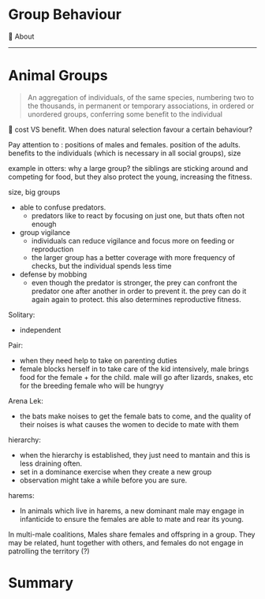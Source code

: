 # Group Behaviour

<aside>
🧠 About

</aside>

---

# Animal Groups

> An aggregation of individuals, of the same species, numbering two to the thousands, in permanent or temporary associations, in ordered or unordered groups, conferring some benefit to the individual
>

<aside>
📌 cost VS benefit. When does natural selection favour a certain behaviour?

</aside>

Pay attention to : positions of males and females. position of the adults. benefits to the individuals (which is necessary in all social groups), size

example in otters: why a large group? the siblings are sticking around and competing for food, but they also protect the young, increasing the fitness.

size, big groups

- able to confuse predators.
  - predators like to react by focusing on just one, but thats often not enough
- group vigilance
  - individuals can reduce vigilance and focus more on feeding or reproduction
  - the larger group has a better coverage with more frequency of checks, but the individual spends less time
- defense by mobbing
  - even though the predator is stronger, the prey can confront the predator one after another in order to prevent it. the prey can do it again again to protect. this also determines reproductive fitness.

Solitary:

- independent

Pair:

- when they need help to take on parenting duties
- female blocks herself in to take care of the kid intensively, male brings food for the female + for the child. male will go after lizards, snakes, etc for the breeding female who will be hungryy

Arena Lek:

- the bats make noises to get the female bats to come, and the quality of their noises is what causes the women to decide to mate with them

hierarchy:

- when the hierarchy is established, they just need to mantain and this is less draining often.
- set in a dominance exercise when they create a new group
- observation might take a while before you are sure.

harems:

- In animals which live in harems, a new dominant male may engage in infanticide to ensure the females are able to mate and rear its young.

In multi-male coalitions, Males share females and offspring in a group. They may be related, hunt together with others, and females do not engage in patrolling the territory (?)

# Summary
